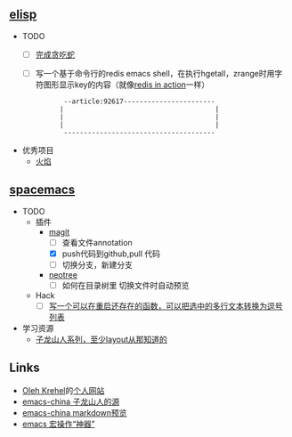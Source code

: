 ## [elisp](http://www.gnu.org/software/emacs/manual/html_node/elisp/)
*	TODO
    - [ ] [完成贪吃蛇](https://github.com/chengxueming/snake-game-eLisp)
    - [ ] 写一个基于命令行的redis emacs shell，在执行hgetall，zrange时用字符图形显示key的内容（就像[redis in action](https://book.douban.com/subject/10597898/)一样）
					
				 --article:92617----------------------- 
				|                                      |
				|                                      |
				|                                      |
				 -------------------------------------- 
* 优秀项目		
    * [火焰](https://github.com/johanvts/emacs-fireplace)
    
## [spacemacs](http://spacemacs.org/doc/DOCUMENTATION.html)
* TODO 
	* 插件
		*  [magit](https://magit.vc/manual/magit/)
	    	- [ ] 查看文件annotation
	    	- [x] push代码到github,pull 代码
	    	- [ ] 切换分支，新建分支
	   	*  [neotree](https://github.com/jaypei/emacs-neotree)
		   	- [ ] 如何在目录树里 切换文件时自动预览
	* Hack
		- [ ] [写一个可以在重启还存在的函数，可以把选中的多行文本转换为逗号列表](http://book.emacs-china.org/#orgheadline90)
* 学习资源
  * [子龙山人系列，至少layout从那知道的](https://github.com/emacs-china/Spacemacs-rocks)
  
## Links
- [Oleh Krehel](https://github.com/abo-abo)的[个人网站](https://oremacs.com/archive/)
- [emacs-china 子龙山人的源](https://emacs-china.org/t/topic/2447)
- [emacs-china markdown预览](https://emacs-china.org/t/markdown/1549/2)
- [emacs 宏操作“神器”](https://blog.csdn.net/lvye1221/article/details/9236399)
